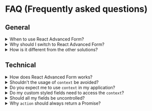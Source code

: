 # FAQ (Frequently asked questions)

## General
<details>
  <summary>When to use React Advanced Form?</summary>
  <p>Whenever you need a flexible and powerful form for your <a href="https://reactjs.org/">React</a>-based projects. There are no restrains or limitations regarding where React Advanced Form cannot be used: it's lightweight, dependency-free and scales perfectly for small and large applications.
</details>

<details>
  <summary>Why should I switch to React Advanced Form?</summary>
  <p>We have researched various form libraries to find the one which would suit our project's needs. It sounds easy, but in reality there wasn't a single library which would take care of forms gracefully, without unnecessary boilterplate, manual state management or architectural dependencies. If you want a library which "just works", without spending a week on configuring it, React Advanced Form is exactly what you need.</p>
  <p>Read more about the <a href="./docs/concept.md">motivation and thoughts</a> behind React Advanced Form and how it came to be.
</details>

<details>
  <summary>How is it different from the other solutions?</summary>
  <ul>
    <li><strong>Boilerplate-free.</strong> There are smaller and faster form libraries than React Advanced Form, but the amount of the repetitive and, frankly, unnecessary code they force you to write is abnormal. React Advanced Form handles all the essential functionality of the form by itself, giving you a pleasure and flexbility to work with the forms.</li>
    <li><strong>Essentials.</strong> React Advanced Form provides you the essential hooks and callbacks often used when crafting a form. Want to know when the submit started? Or, if it has failed? Want your UI to react correspondingly? No need to keep that information in state, you can access the internal hooks of the <code>Form</code> and know it <i>precisely</i>. You are not the one to handle the form functionality, the form library should.</li>
    <li><strong>Intuitive.</strong> You place the <code>Form</code> component, define the fields you need and it works. No obscure fields definition somewhere else, no strange handlers you need to write, no tons of documentation to read. Forms are meant to be simple to use.</li>
  </ul>
</details>

## Technical
<details>
  <summary>How does React Advanced Form works?</summary>
  <p>It efficiently manages the state of the fields using Immutable instances, providing you various callback methods. A proper relationship between the form and the field components is achieved by using the <a href="https://reactjs.org/docs/context.html">context</a>.</p>
</details>

<details>
  <summary>Shouldn't the usage of <code>context</code> be avoided?</summary>
  <p>Yes and no.</p>
  <p>Context isn't something you would want to use in your applications by yourself, since it behaves differently from what you would expect, and doesn't contribute much to the overall patterns of React. However, some libraries do rely on it (Redux, Apollo), and it's fine until you <a href="https://medium.com/react-ecosystem/how-to-handle-react-context-a7592dfdcbc">do it properly</a>.</p>
</details>

<details>
  <summary>Do you expect me to use <code>context</code> in my application?</summary>
  <p>No, never use context in your applications.</p>
  <p>React Advanced Form handles context safely, providing you all the necessary hooks and callbacks so you don't need to do anything with the context at all.</p>
</details>

<details>
  <summary>Do my custom styled fields need to access the <code>context</code>?</summary>
  <p>No, never use context in your applications.</p>
  <p>You need not to access any context in order to implement beautiful custom fields. Use a native <code>connectField</code> decorator to get all the necessary props of the field you are about to style. Read more about <a href="./custom-styling.md">custom styling</a>.</p>
</details>

<details>
  <summary>Should all my fields be uncontrolled?</summary>
  <p><i>You</i> are in charge of what is controlled and what is not. By default, React Advanced Form will handle all state changes behind the scenes, since in most scenarios controlling the fields by yourself is an overkill. You are being provided plenty of hooks and methods to make your impementation lighter, and strive towards <i>stateless</i> forms.</p>
  <p>However, in case you need to control the fields, you can always do so by providing the <code>value</code> and <code>onChange</code> props to the fields. This will make them controllable by you, and React Advanced Form will no longer be in charge of updating their value. You would still benefit from all the features of React Advanced Form in this case.</p>
</details>

<details>
  <summary>Why <code>action</code> should always return a Promise?</summary>
  <p>Forms are used to request the data from a user in a pleasant way, and transform/translate it afterward. It's rare you would use a form for something different. Considering that, React Advanced Form is specifically designed to handle asynchronous nature of data transition during the workflow with the form. This also gives you a granular control over how your request is being handled, so you can change the UI respectively. Read more about <a href="./submit.md#callback-methods">submit callback methods</a>.</p>
  <p>However, React Advanced Form never enforces you to handle things in one way only. You can use it without any  <code>action</code> specified at all, <a href="./submit.md">handling the submit manually</a>. You still benefit from all the features of React Advanced Form in this case.</p>
</details>
